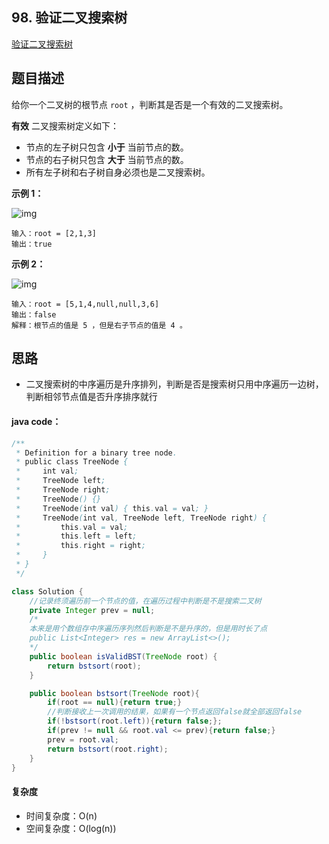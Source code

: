 ## 98. 验证二叉搜索树

[验证二叉搜索树](https://leetcode.cn/problems/validate-binary-search-tree/)



## 题目描述

给你一个二叉树的根节点 `root` ，判断其是否是一个有效的二叉搜索树。

**有效** 二叉搜索树定义如下：

- 节点的左子树只包含 **小于** 当前节点的数。
- 节点的右子树只包含 **大于** 当前节点的数。
- 所有左子树和右子树自身必须也是二叉搜索树。



**示例 1：**

![img](https://assets.leetcode.com/uploads/2020/12/01/tree1.jpg)

```
输入：root = [2,1,3]
输出：true
```



**示例 2：**

![img](https://assets.leetcode.com/uploads/2020/12/01/tree2.jpg)

```
输入：root = [5,1,4,null,null,3,6]
输出：false
解释：根节点的值是 5 ，但是右子节点的值是 4 。
```



## 思路

- 二叉搜索树的中序遍历是升序排列，判断是否是搜索树只用中序遍历一边树，判断相邻节点值是否升序排序就行



#### java code：

```java
/**
 * Definition for a binary tree node.
 * public class TreeNode {
 *     int val;
 *     TreeNode left;
 *     TreeNode right;
 *     TreeNode() {}
 *     TreeNode(int val) { this.val = val; }
 *     TreeNode(int val, TreeNode left, TreeNode right) {
 *         this.val = val;
 *         this.left = left;
 *         this.right = right;
 *     }
 * }
 */

class Solution {
    //记录终须遍历前一个节点的值，在遍历过程中判断是不是搜索二叉树
    private Integer prev = null;
    /*
    本来是用个数组存中序遍历序列然后判断是不是升序的，但是用时长了点
    public List<Integer> res = new ArrayList<>();
    */
    public boolean isValidBST(TreeNode root) {
        return bstsort(root);
    }

    public boolean bstsort(TreeNode root){
        if(root == null){return true;}
        //判断接收上一次调用的结果，如果有一个节点返回false就全部返回false
        if(!bstsort(root.left)){return false;};
        if(prev != null && root.val <= prev){return false;}
        prev = root.val;
        return bstsort(root.right);
    }
}
```





#### 复杂度

- 时间复杂度：O(n)
- 空间复杂度：O(log(n))